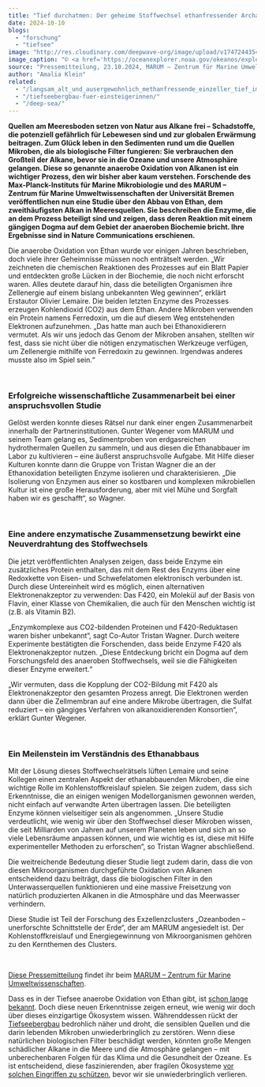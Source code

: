 ```yaml
---
title: "Tief durchatmen: Der geheime Stoffwechsel ethanfressender Archaeen"
date: 2024-10-10
blogs: 
  - "forschung"
  - "tiefsee"
image: "http://res.cloudinary.com/deepwave-org/image/upload/v1747244354/deepwave.org/NOAA_tiefsee_quelle_raucher.jpg"
image_caption: "© <a href='https://oceanexplorer.noaa.gov/okeanos/explorations/ex1605/dailyupdates/dailyupdates.html#cbpi=may2.html'>NOAA Office of Ocean Exploration and Research, 2016 Deepwater Exploration of the Marianas</a>"
source: "Pressemitteilung, 23.10.2024, MARUM – Zentrum für Marine Umweltwissenschaften"
author: "Amalia Klein"
related: 
  - "/langsam_alt_und_ausergewohnlich_methanfressende_einzeller_tief_im_meeresboden/"
  - "/tiefseebergbau-fuer-einsteigerinnen/"
  - "/deep-sea/"
---
```


**Quellen am Meeresboden setzen von Natur aus Alkane frei – Schadstoffe, die potenziell gefährlich für Lebewesen sind und zur globalen Erwärmung beitragen. Zum Glück leben in den Sedimenten rund um die Quellen Mikroben, die als biologische Filter fungieren: Sie verbrauchen den Großteil der Alkane, bevor sie in die Ozeane und unsere Atmosphäre gelangen. Diese so genannte anaerobe Oxidation von Alkanen ist ein wichtiger Prozess, den wir bisher aber kaum verstehen. Forschende des Max-Planck-Instituts für Marine Mikrobiologie und des MARUM – Zentrum für Marine Umweltwissenschaften der Universität Bremen veröffentlichen nun eine Studie über den Abbau von Ethan, dem zweithäufigsten Alkan in Meeresquellen. Sie beschreiben die Enzyme, die an dem Prozess beteiligt sind und zeigen, dass deren Reaktion mit einem gängigen Dogma auf dem Gebiet der anaeroben Biochemie bricht. Ihre Ergebnisse sind in Nature Communications erschienen.**

Die anaerobe Oxidation von Ethan wurde vor einigen Jahren beschrieben, doch viele ihrer Geheimnisse müssen noch enträtselt werden. „Wir zeichneten die chemischen Reaktionen des Prozesses auf ein Blatt Papier und entdeckten große Lücken in der Biochemie, die noch nicht erforscht waren. Alles deutete darauf hin, dass die beteiligten Organismen ihre Zellenergie auf einem bislang unbekannten Weg gewinnen“, erklärt Erstautor Olivier Lemaire. Die beiden letzten Enzyme des Prozesses erzeugen Kohlendioxid (CO2) aus dem Ethan. Andere Mikroben verwenden ein Protein namens Ferredoxin, um die auf diesem Weg entstehenden Elektronen aufzunehmen. „Das hatte man auch bei Ethanoxidierern vermutet. Als wir uns jedoch das Genom der Mikroben ansahen, stellten wir fest, dass sie nicht über die nötigen enzymatischen Werkzeuge verfügen, um Zellenergie mithilfe von Ferredoxin zu gewinnen. Irgendwas anderes musste also im Spiel sein.“

 

### Erfolgreiche wissenschaftliche Zusammenarbeit bei einer anspruchsvollen Studie

Gelöst werden konnte dieses Rätsel nur dank einer engen Zusammenarbeit innerhalb der Partnerinstitutionen. Gunter Wegener vom MARUM und seinem Team gelang es, Sedimentproben von erdgasreichen hydrothermalen Quellen zu sammeln, und aus diesen die Ethanabbauer im Labor zu kultivieren – eine äußerst anspruchsvolle Aufgabe. Mit Hilfe dieser Kulturen konnte dann die Gruppe von Tristan Wagner die an der Ethanoxidation beteiligten Enzyme isolieren und charakterisieren. „Die Isolierung von Enzymen aus einer so kostbaren und komplexen mikrobiellen Kultur ist eine große Herausforderung, aber mit viel Mühe und Sorgfalt haben wir es geschafft“, so Wagner.

 

### Eine andere enzymatische Zusammensetzung bewirkt eine Neuverdrahtung des Stoffwechsels

Die jetzt veröffentlichten Analysen zeigen, dass beide Enzyme ein zusätzliches Protein enthalten, das mit dem Rest des Enzyms über eine Redoxkette von Eisen- und Schwefelatomen elektronisch verbunden ist. Durch diese Untereinheit wird es möglich, einen alternativen Elektronenakzeptor zu verwenden: Das F420, ein Molekül auf der Basis von Flavin, einer Klasse von Chemikalien, die auch für den Menschen wichtig ist (z.B. als Vitamin B2).

„Enzymkomplexe aus CO2\-bildenden Proteinen und F420\-Reduktasen waren bisher unbekannt“, sagt Co-Autor Tristan Wagner. Durch weitere Experimente bestätigten die Forschenden, dass beide Enzyme F420 als Elektronenakzeptor nutzen. „Diese Entdeckung bricht ein Dogma auf dem Forschungsfeld des anaeroben Stoffwechsels, weil sie die Fähigkeiten dieser Enzyme erweitert.“

„Wir vermuten, dass die Kopplung der CO2\-Bildung mit F420 als Elektronenakzeptor den gesamten Prozess anregt. Die Elektronen werden dann über die Zellmembran auf eine andere Mikrobe übertragen, die Sulfat reduziert – ein gängiges Verfahren von alkanoxidierenden Konsortien“, erklärt Gunter Wegener.

 

### Ein Meilenstein im Verständnis des Ethanabbaus

Mit der Lösung dieses Stoffwechselrätsels lüften Lemaire und seine Kollegen einen zentralen Aspekt der ethanabbauenden Mikroben, die eine wichtige Rolle im Kohlenstoffkreislauf spielen. Sie zeigen zudem, dass sich Erkenntnisse, die an einigen wenigen Modellorganismen gewonnen werden, nicht einfach auf verwandte Arten übertragen lassen. Die beteiligten Enzyme können vielseitiger sein als angenommen. „Unsere Studie verdeutlicht, wie wenig wir über den Stoffwechsel dieser Mikroben wissen, die seit Milliarden von Jahren auf unserem Planeten leben und sich an so viele Lebensräume anpassen können, und wie wichtig es ist, diese mit Hilfe experimenteller Methoden zu erforschen“, so Tristan Wagner abschließend.

Die weitreichende Bedeutung dieser Studie liegt zudem darin, dass die von diesen Mikroorganismen durchgeführte Oxidation von Alkanen entscheidend dazu beiträgt, dass die biologischen Filter in den Unterwasserquellen funktionieren und eine massive Freisetzung von natürlich produzierten Alkanen in die Atmosphäre und das Meerwasser verhindern.

Diese Studie ist Teil der Forschung des Exzellenzclusters „Ozeanboden – unerforschte Schnittstelle der Erde“, der am MARUM angesiedelt ist. Der Kohlenstoffkreislauf und Energiegewinnung von Mikroorganismen gehören zu den Kernthemen des Clusters.

 

[Diese Pressemitteilung](https://www.marum.de/Tief-durchatmen-Der-geheime-Stoffwechsel-ethanfressender-Archaeen.html) findet ihr beim [MARUM – Zentrum für Marine Umweltwissenschaften](https://www.marum.de/).

Dass es in der Tiefsee anaerobe Oxidation von Ethan gibt, ist [schon lange bekannt](https://www.deepwave.org/langsam_alt_und_ausergewohnlich_methanfressende_einzeller_tief_im_meeresboden/). Doch diese neuen Erkenntnisse zeigen erneut, wie wenig wir doch über dieses einzigartige Ökosystem wissen. Währenddessen rückt der [Tiefseebergbau](https://www.deepwave.org/tiefseebergbau-fuer-einsteigerinnen/) bedrohlich näher und droht, die sensiblen Quellen und die darin lebenden Mikroben unwiederbringlich zu zerstören. Wenn diese natürlichen biologischen Filter beschädigt werden, könnten große Mengen schädlicher Alkane in die Meere und die Atmosphäre gelangen – mit unberechenbaren Folgen für das Klima und die Gesundheit der Ozeane. Es ist entscheidend, diese faszinierenden, aber fragilen Ökosysteme [vor solchen Eingriffen zu schützen](https://www.deepwave.org/deep-sea/), bevor wir sie unwiederbringlich verlieren.

